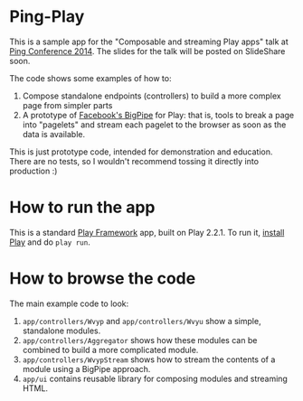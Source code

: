 # Ping-Play

This is a sample app for the "Composable and streaming Play apps" talk at
[Ping Conference 2014](http://www.ping-conf.com/). The slides for the talk will be posted on SlideShare soon.

The code shows some examples of how to:

1. Compose standalone endpoints (controllers) to build a more complex page from simpler parts
2. A prototype of [Facebook's BigPipe](https://www.facebook.com/note.php?note_id=389414033919) for Play: that is,
tools to break a page into "pagelets" and stream each pagelet to the browser as soon as the data is available.

This is just prototype code, intended for demonstration and education. There are no tests, so I wouldn't recommend
tossing it directly into production :)

# How to run the app

This is a standard [Play Framework](http://www.playframework.com/) app, built on Play 2.2.1. To run it,
[install Play](http://www.playframework.com/download) and do `play run`.

# How to browse the code

The main example code to look:

1. `app/controllers/Wvyp` and `app/controllers/Wvyu` show a simple, standalone modules.
2. `app/controllers/Aggregator` shows how these modules can be combined to build a more complicated module.
3. `app/controllers/WvypStream` shows how to stream the contents of a module using a BigPipe approach.
4. `app/ui` contains reusable library for composing modules and streaming HTML.